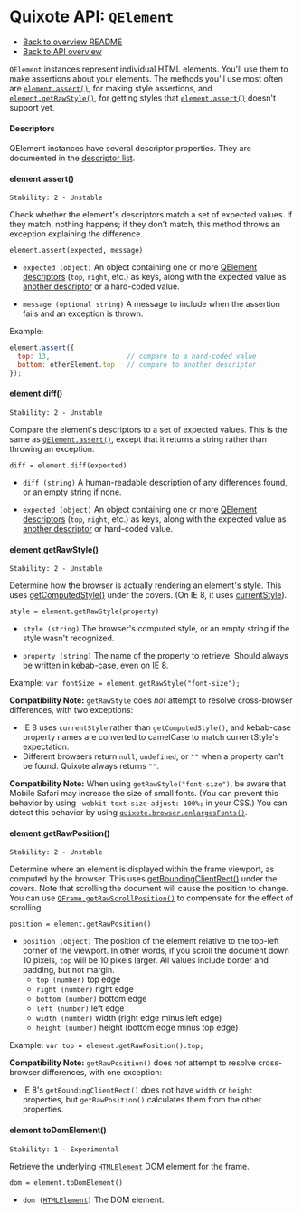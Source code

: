 # Quixote API: `QElement`

* [Back to overview README](../README.md)
* [Back to API overview](api.md)

`QElement` instances represent individual HTML elements. You'll use them to make assertions about your elements. The methods you'll use most often are [`element.assert()`](#elementassert), for making style assertions, and [`element.getRawStyle()`](#elementgetrawstyle), for getting styles that [`element.assert()`](#elementassert) doesn't support yet.


#### Descriptors

QElement instances have several descriptor properties. They are documented in the [descriptor list](descriptors.md).


#### element.assert()

```
Stability: 2 - Unstable
```

Check whether the element's descriptors match a set of expected values. If they match, nothing happens; if they don't match, this method throws an exception explaining the difference.

`element.assert(expected, message)`

* `expected (object)` An object containing one or more [QElement descriptors](descriptors.md) (`top`, `right`, etc.) as keys, along with the expected value as [another descriptor](descriptors.md) or a hard-coded value.

* `message (optional string)` A message to include when the assertion fails and an exception is thrown.

Example:

```javascript
element.assert({
  top: 13,                   // compare to a hard-coded value
  bottom: otherElement.top   // compare to another descriptor
});
```

#### element.diff()

```
Stability: 2 - Unstable
```

Compare the element's descriptors to a set of expected values. This is the same as [`QElement.assert()`](#elementassert), except that it returns a string rather than throwing an exception.

`diff = element.diff(expected)`

* `diff (string)` A human-readable description of any differences found, or an empty string if none.

* `expected (object)` An object containing one or more [QElement descriptors](descriptors.md) (`top`, `right`, etc.) as keys, along with the expected value as [another descriptor](descriptors.md) or hard-coded value.


#### element.getRawStyle()

```
Stability: 2 - Unstable
```

Determine how the browser is actually rendering an element's style. This uses [getComputedStyle()](https://developer.mozilla.org/en-US/docs/Web/API/Window.getComputedStyle) under the covers. (On IE 8, it uses [currentStyle](http://msdn.microsoft.com/en-us/library/ie/ms535231%28v=vs.85%29.aspx)).

`style = element.getRawStyle(property)`

* `style (string)` The browser's computed style, or an empty string if the style wasn't recognized.
 
* `property (string)` The name of the property to retrieve. Should always be written in kebab-case, even on IE 8.

Example: `var fontSize = element.getRawStyle("font-size");`

**Compatibility Note:** `getRawStyle` does *not* attempt to resolve cross-browser differences, with two exceptions:

* IE 8 uses `currentStyle` rather than `getComputedStyle()`, and kebab-case property names are converted to camelCase to match currentStyle's expectation.
* Different browsers return `null`, `undefined`, or `""` when a property can't be found. Quixote always returns `""`. 

**Compatibility Note:** When using `getRawStyle("font-size")`, be aware that Mobile Safari may increase the size of small fonts. (You can prevent this behavior by using `-webkit-text-size-adjust: 100%;` in your CSS.) You can detect this behavior by using [`quixote.browser.enlargesFonts()`](quixote.md#browser).


#### element.getRawPosition()

```
Stability: 2 - Unstable
```

Determine where an element is displayed within the frame viewport, as computed by the browser. This uses [getBoundingClientRect()](https://developer.mozilla.org/en-US/docs/Web/API/Element.getBoundingClientRect) under the covers. Note that scrolling the document will cause the position to change. You can use [`QFrame.getRawScrollPosition()`](QFrame.md) to compensate for the effect of scrolling.

`position = element.getRawPosition()`

* `position (object)` The position of the element relative to the top-left corner of the viewport. In other words, if you scroll the document down 10 pixels, `top` will be 10 pixels larger. All values include border and padding, but not margin.
  * `top (number)` top edge
  * `right (number)` right edge
  * `bottom (number)` bottom edge
  * `left (number)` left edge
  * `width (number)` width (right edge minus left edge)
  * `height (number)` height (bottom edge minus top edge)

Example: `var top = element.getRawPosition().top;`

**Compatibility Note:** `getRawPosition()` does *not* attempt to resolve cross-browser differences, with one exception:

* IE 8's `getBoundingClientRect()` does not have `width` or `height` properties, but `getRawPosition()` calculates them from the other properties.

#### element.toDomElement()

```
Stability: 1 - Experimental
```

Retrieve the underlying [`HTMLElement`](https://developer.mozilla.org/en-US/docs/Web/API/HTMLElement) DOM element for the frame.
 
`dom = element.toDomElement()`

* `dom (`[`HTMLElement`](https://developer.mozilla.org/en-US/docs/Web/API/HTMLElement)`)` The DOM element.
